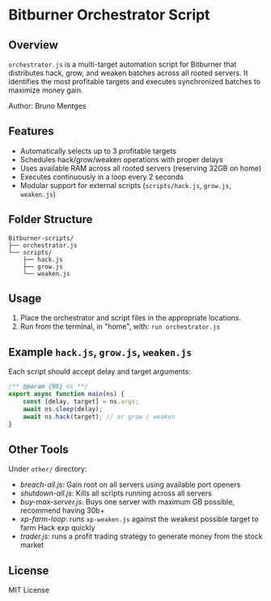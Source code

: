# Bitburner Orchestrator Script

## Overview

`orchestrator.js` is a multi-target automation script for Bitburner that distributes hack, grow, and weaken batches across all rooted servers. It identifies the most profitable targets and executes synchronized batches to maximize money gain.

Author: Bruno Mentges

## Features

- Automatically selects up to 3 profitable targets
- Schedules hack/grow/weaken operations with proper delays
- Uses available RAM across all rooted servers (reserving 32GB on home)
- Executes continuously in a loop every 2 seconds
- Modular support for external scripts (`scripts/hack.js`, `grow.js`, `weaken.js`)

## Folder Structure

```text
Bitburner-scripts/
├── orchestrator.js
└── scripts/
    ├── hack.js
    ├── grow.js
    └── weaken.js
```

## Usage

1. Place the orchestrator and script files in the appropriate locations.
2. Run from the terminal, in "home", with: `run orchestrator.js`

## Example `hack.js`, `grow.js`, `weaken.js`

Each script should accept delay and target arguments:

```javascript
/** @param {NS} ns **/
export async function main(ns) {
    const [delay, target] = ns.args;
    await ns.sleep(delay);
    await ns.hack(target); // or grow / weaken
}
```

## Other Tools

Under `other/` directory:

- *breach-all.js*: Gain root on all servers using available port openers
- *shutdown-all.js*: Kills all scripts running across all servers
- *buy-max-server.js*: Buys one server with maximum GB possible, recommend having 30b+
- *xp-farm-loop*: runs `xp-weaken.js` against the weakest possible target to farm Hack exp quickly
- *trader.js*: runs a profit trading strategy to generate money from the stock market

## License

MIT License
